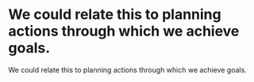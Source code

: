 # We could relate this to planning actions through which we achieve goals.

We could relate this to planning actions through which we achieve goals.